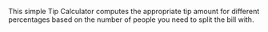 This simple Tip Calculator computes the appropriate tip amount for different percentages based on the number of people you need to split the bill with.
